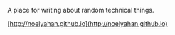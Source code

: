 A place for writing about random technical things.

[http://noelyahan.github.io](http://noelyahan.github.io)